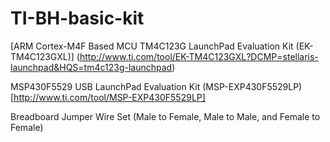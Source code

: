 # TI-BH-basic-kit

[ARM Cortex-M4F Based MCU TM4C123G LaunchPad Evaluation Kit (EK-TM4C123GXL)]
(http://www.ti.com/tool/EK-TM4C123GXL?DCMP=stellaris-launchpad&HQS=tm4c123g-launchpad)

MSP430F5529 USB LaunchPad Evaluation Kit (MSP-EXP430F5529LP)
[http://www.ti.com/tool/MSP-EXP430F5529LP]

Breadboard Jumper Wire Set (Male to Female, Male to Male, and Female to Female)
